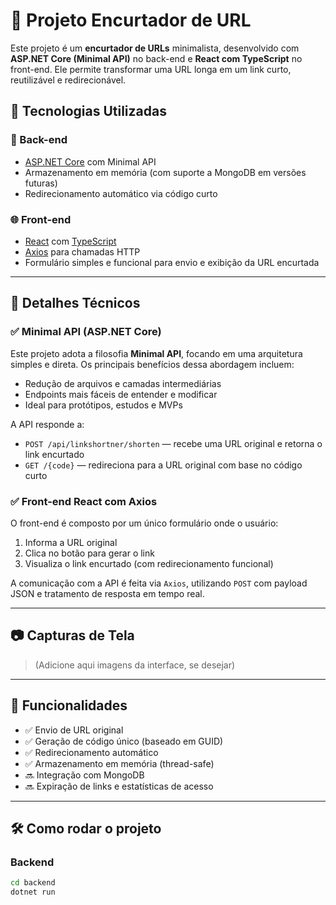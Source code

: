 # 🔗 Projeto Encurtador de URL

Este projeto é um **encurtador de URLs** minimalista, desenvolvido com **ASP.NET Core (Minimal API)** no back-end e **React com TypeScript** no front-end. Ele permite transformar uma URL longa em um link curto, reutilizável e redirecionável.

## 🚀 Tecnologias Utilizadas

### 🔧 Back-end
- [ASP.NET Core](https://learn.microsoft.com/aspnet/core/) com Minimal API
- Armazenamento em memória (com suporte a MongoDB em versões futuras)
- Redirecionamento automático via código curto

### 🌐 Front-end
- [React](https://reactjs.org/) com [TypeScript](https://www.typescriptlang.org/)
- [Axios](https://axios-http.com/) para chamadas HTTP
- Formulário simples e funcional para envio e exibição da URL encurtada

---

## 🧩 Detalhes Técnicos

### ✅ Minimal API (ASP.NET Core)

Este projeto adota a filosofia **Minimal API**, focando em uma arquitetura simples e direta. Os principais benefícios dessa abordagem incluem:

- Redução de arquivos e camadas intermediárias
- Endpoints mais fáceis de entender e modificar
- Ideal para protótipos, estudos e MVPs

A API responde a:

- `POST /api/linkshortner/shorten` — recebe uma URL original e retorna o link encurtado
- `GET /{code}` — redireciona para a URL original com base no código curto

### ✅ Front-end React com Axios

O front-end é composto por um único formulário onde o usuário:

1. Informa a URL original
2. Clica no botão para gerar o link
3. Visualiza o link encurtado (com redirecionamento funcional)

A comunicação com a API é feita via `Axios`, utilizando `POST` com payload JSON e tratamento de resposta em tempo real.

---

## 📷 Capturas de Tela

> (Adicione aqui imagens da interface, se desejar)

---

## 📌 Funcionalidades

- ✅ Envio de URL original
- ✅ Geração de código único (baseado em GUID)
- ✅ Redirecionamento automático
- ✅ Armazenamento em memória (thread-safe)
- 🔜 Integração com MongoDB
- 🔜 Expiração de links e estatísticas de acesso

---

## 🛠️ Como rodar o projeto

### Backend

```bash
cd backend
dotnet run
